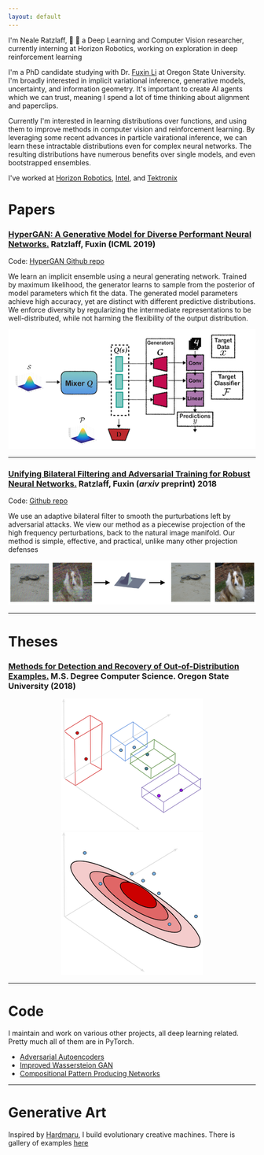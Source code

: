 ```yaml
---
layout: default
---
```


I'm Neale Ratzlaff, &#x1F332; &#x1F332; a Deep Learning and Computer Vision researcher, currently interning at Horizon Robotics, working on exploration in deep reinforcement learning

I'm a PhD candidate studying with Dr. [Fuxin Li](https://web.engr.oregonstate.edu/~lif/) at Oregon State University.
I'm broadly interested in implicit variational inference, generative models, uncertainty, and information geometry. It's important to create AI agents which we can trust, meaning I spend a lot of time thinking about alignment and paperclips.

Currently I'm interested in learning distributions over functions, and using them to improve methods in computer vision and reinforcement learning. By leveraging some recent advances in particle vairational inference, we can learn these intractable distributions even for complex neural networks. The resulting distributions have numerous benefits over single models, and even bootstrapped ensembles. 
        
I've worked at [Horizon Robotics](https://horizon.ai/), [Intel](https://vimeo.com/170280447), and [Tektronix](https://www.tek.com/)


# Papers

### [HyperGAN: A Generative Model for Diverse Performant Neural Networks.](http://proceedings.mlr.press/v97/ratzlaff19a/ratzlaff19a.pdf) **Ratzlaff**, Fuxin (ICML 2019)

Code: [HyperGAN Github repo](https://github.com/neale/HyperGAN)

We learn an implicit ensemble using a neural generating network. Trained by maximum likelihood, the generator learns to sample from the posterior of model parameters which fit the data. 
The generated model parameters achieve high accuracy, yet are distinct with different predictive distributions. 
We enforce diversity by regularizing the intermediate representations to be well-distributed, while not harming the flexibility of the output distribution.  
<div style="text-align:center"><img src="/images/hypergan.png" /></div>

---------

### [Unifying Bilateral Filtering and Adversarial Training for Robust Neural Networks.](https://arxiv.org/abs/1804.01635) **Ratzlaff**, Fuxin (_arxiv_ preprint) 2018

Code: [Github repo](https://github.com/neale/adversarial-toolbox)

We use an adaptive bilateral filter to smooth the purturbations left by adversarial attacks. We view our method as a piecewise projection of the high frequency perturbations, back to the natural image manifold. Our method is simple, effective, and practical, unlike many other projection defenses

![BFNet](/images/BFNet.png)

---------

# Theses


### [Methods for Detection and Recovery of Out-of-Distribution Examples.](https://ir.library.oregonstate.edu/concern/graduate_thesis_or_dissertations/mw22vb88d) M.S. Degree Computer Science. Oregon State University (2018)

<div style="text-align:center"><img src="/images/class.png" /> <img src="/images/density.png"/> </div>

---------

# Code

I maintain and work on various other projects, all deep learning related. Pretty much all of them are in PyTorch. 

* [Adversarial Autoencoders](https://github.com/neale/adversarial-autoencoder)
* [Improved Wassersteion GAN](https://github.com/neale/Improved-WGAN)
* [Compositional Pattern Producing Networks](https://github.com/neale/CPPN)

---------

# Generative Art

Inspired by [Hardmaru](http://blog.otoro.net/), I build evolutionary creative machines. There is gallery of examples [here](./gen_art.html)

